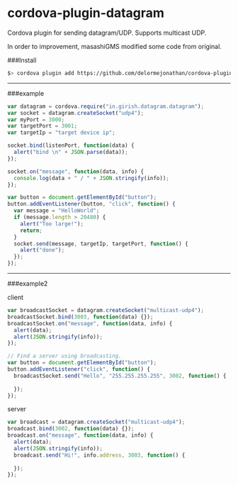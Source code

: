 cordova-plugin-datagram
=======================

Cordova plugin for sending datagram/UDP. Supports multicast UDP.


In order to improvement, masashiGMS modified some code from original.

###Install
```bash
$> cordova plugin add https://github.com/delormejonathan/cordova-plugin-datagram.git
```

-----
###example

```js
var datagram = cordova.require("in.girish.datagram.datagram");
var socket = datagram.createSocket("udp4");
var myPort = 3000;
var targetPort = 3001;
var targetIp = "target device ip";

socket.bind(listenPort, function(data) {
  alert("bind \n" + JSON.parse(data));
});

socket.on("message", function(data, info) {
  console.log(data + " / " + JSON.stringify(info));
});

var button = document.getElementById("button");
button.addEventListener(button, "click", function() {
  var message = "HelloWorld";
  if (message.length > 20480) {
    alert("Too large!");
    return;
  }
  socket.send(message, targetIp, targetPort, function() {
    alert("done");
  });
});
```

-----

###example2

client
```js
var broadcastSocket = datagram.createSocket("multicast-udp4");
broadcastSocket.bind(3003, function(data) {});
broadcastSocket.on("message", function(data, info) {
  alert(data);
  alert(JSON.stringify(info));
});

// Find a server using broadcasting.
var button = document.getElementById("button");
button.addEventListener("click", function() {
  broadcastSocket.send("Hello", "255.255.255.255", 3002, function() {
    
  });
});
```

server
```js
var broadcast = datagram.createSocket("multicast-udp4");
broadcast.bind(3002, function(data) {});
broadcast.on("message", function(data, info) {
  alert(data);
  alert(JSON.stringify(info));
  broadcast.send("Hi!", info.address, 3003, function() {
    
  });
});
```












